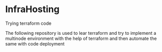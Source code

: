 # InfraHosting
Trying terraform code

The following repository is used to lear terraform and try to implement a multinode environment with the help of terraform and then automate the same with code deployment
